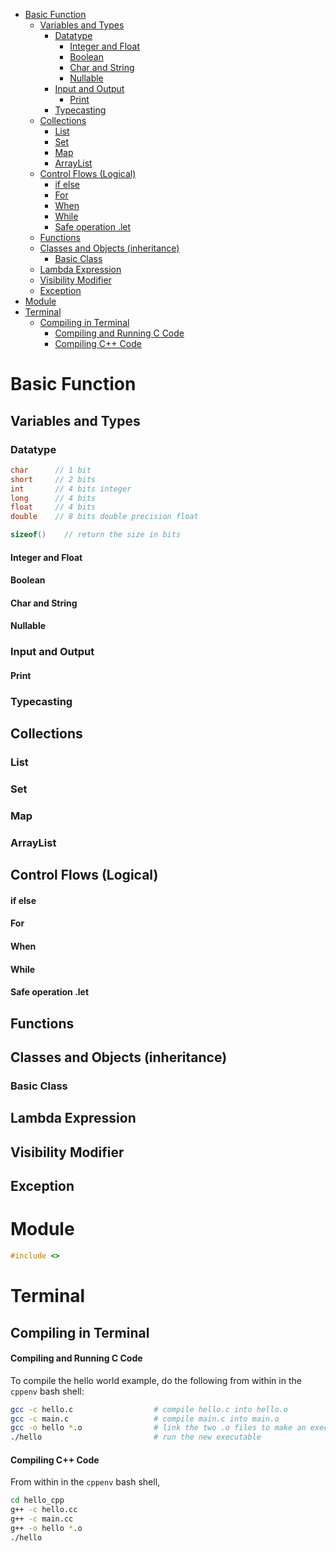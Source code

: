 - [Basic Function](#basic-function)
  - [Variables and Types](#variables-and-types)
    - [Datatype](#datatype)
      - [Integer and Float](#integer-and-float)
      - [Boolean](#boolean)
      - [Char and String](#char-and-string)
      - [Nullable](#nullable)
    - [Input and Output](#input-and-output)
      - [Print](#print)
    - [Typecasting](#typecasting)
  - [Collections](#collections)
    - [List](#list)
    - [Set](#set)
    - [Map](#map)
    - [ArrayList](#arraylist)
  - [Control Flows (Logical)](#control-flows-logical)
      - [if else](#if-else)
      - [For](#for)
      - [When](#when)
      - [While](#while)
      - [Safe operation .let](#safe-operation-let)
  - [Functions](#functions)
  - [Classes and Objects (inheritance)](#classes-and-objects-inheritance)
    - [Basic Class](#basic-class)
  - [Lambda Expression](#lambda-expression)
  - [Visibility Modifier](#visibility-modifier)
  - [Exception](#exception)
- [Module](#module)
- [Terminal](#terminal)
  - [Compiling in Terminal](#compiling-in-terminal)
      - [Compiling and Running C Code](#compiling-and-running-c-code)
      - [Compiling C++ Code](#compiling-c-code)

# Basic Function

## Variables and Types

### Datatype

```c
char      // 1 bit
short     // 2 bits
int       // 4 bits integer
long      // 4 bits
float     // 4 bits 
double    // 8 bits double precision float

sizeof()    // return the size in bits
```
#### Integer and Float

#### Boolean

#### Char and String

#### Nullable

### Input and Output
#### Print

### Typecasting

## Collections

### List 

### Set

### Map

### ArrayList

## Control Flows (Logical)



#### if else
#### For
#### When
#### While
#### Safe operation .let
## Functions
## Classes and Objects (inheritance)
### Basic Class

## Lambda Expression
## Visibility Modifier
## Exception

# Module
```c
#include <>
```

# Terminal
Compiling in Terminal
---
#### Compiling and Running C Code
To compile the hello world example, do the following from within in the `cppenv` bash shell:
```bash
gcc -c hello.c                  # compile hello.c into hello.o
gcc -c main.c                   # compile main.c into main.o
gcc -o hello *.o                # link the two .o files to make an executable
./hello                         # run the new executable
```

#### Compiling C++ Code

From within in the `cppenv` bash shell,
```bash
cd hello_cpp
g++ -c hello.cc
g++ -c main.cc
g++ -o hello *.o
./hello
```

